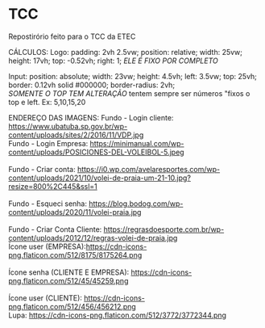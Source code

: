 # TCC
Repostirório feito para o TCC da ETEC

CÁLCULOS:
  Logo:
    padding: 2vh 2.5vw;
    position: relative;
    width: 25vw;
    height: 17vh;
    top: -0.52vh;
    right: 1;
    *ELE É FIXO POR COMPLETO*

  Input: 
    position: absolute; 
    width: 23vw;
    height: 4.5vh;
    left: 3.5vw;
    top: 25vh;
    border: 0.12vh solid #000000;
    border-radius: 2vh;  
    *SOMENTE O TOP TEM ALTERAÇÃO*
    tentem sempre ser números "fixos o top e left. Ex: 5,10,15,20

ENDEREÇO DAS IMAGENS:
    Fundo - Login cliente: https://www.ubatuba.sp.gov.br/wp-content/uploads/sites/2/2016/11/VDP.jpg
<br>
    Fundo - Login Empresa: https://minimanual.com/wp-content/uploads/POSICIONES-DEL-VOLEIBOL-5.jpeg
<br>   
    Fundo - Criar conta: https://i0.wp.com/avelaresportes.com/wp-content/uploads/2021/10/volei-de-praia-um-21-10.jpg?resize=800%2C445&ssl=1
<br>    
    Fundo -  Esqueci senha: https://blog.bodog.com/wp-content/uploads/2020/11/volei-praia.jpg
<br>   
    Fundo - Criar Conta Cliente: https://regrasdoesporte.com.br/wp-content/uploads/2012/12/regras-volei-de-praia.jpg
<br>
    Ícone user (EMPRESA):https://cdn-icons-png.flaticon.com/512/8175/8175264.png
<br>    
    Ícone senha (CLIENTE E EMPRESA): https://cdn-icons-png.flaticon.com/512/45/45259.png
<br>    
    Ícone user (CLIENTE): https://cdn-icons-png.flaticon.com/512/456/456212.png
<br>
    Lupa: https://cdn-icons-png.flaticon.com/512/3772/3772344.png